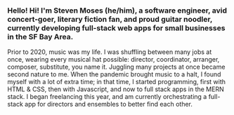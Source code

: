 ### Hello! Hi! I'm Steven Moses (he/him), a software engineer, avid concert-goer, literary fiction fan, and proud guitar noodler, currently developing full-stack web apps for small businesses in the SF Bay Area. 

Prior to 2020, music was my life. I was shuffling between many jobs at once, wearing every musical hat possible: director, coordinator, arranger, composer, substitute, you name it. Juggling many projects at once became second nature to me. When the pandemic brought music to a halt, I found myself with a lot of extra time; in that time, I started programming, first with HTML & CSS, then with Javascript, and now to full stack apps in the MERN stack. I began freelancing this year, and am currently orchestrating a full-stack app for directors and ensembles to better find each other. 

<!--
**moses-codes/moses-codes** is a ✨ _special_ ✨ repository because its `README.md` (this file) appears on your GitHub profile.

Here are some ideas to get you started:

- 🔭 I’m currently working on ...
- 🌱 I’m currently learning ...
- 👯 I’m looking to collaborate on ...
- 🤔 I’m looking for help with ...
- 💬 Ask me about ...
- 📫 How to reach me: ...
- 😄 Pronouns: ...
- ⚡ Fun fact: ...
-->
